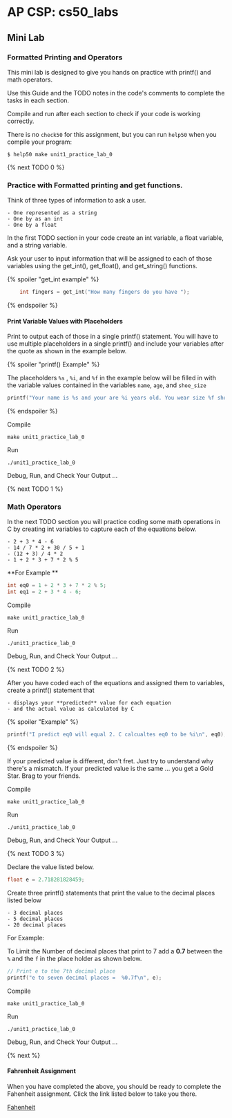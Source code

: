 # AP CSP: cs50_labs

## Mini Lab
### Formatted Printing and Operators 

This mini lab is designed to give you hands on practice with printf() and math operators.

Use this Guide and the TODO notes in the code's comments to complete the tasks in each section. 

Compile and run after each section to check if your code is working correctly.

There is no `check50` for this assignment, but you can run `help50` when you compile your program:

```
$ help50 make unit1_practice_lab_0
```

{% next TODO 0 %}

### Practice with Formatted printing and get functions.

Think of three types of information to ask a user.

    - One represented as a string
    - One by as an int
    - One by a float

In the first TODO section in your code create an int variable, a float variable, and a string variable.

Ask your user to input information that will be assigned to each of those variables using the get_int(), get_float(), and get_string() functions.


{% spoiler "get_int example" %}

```c
    int fingers = get_int("How many fingers do you have ");
```
{% endspoiler %}

#### Print Variable Values with Placeholders 

Print to output each of those in a single printf() statement. You will have to use multiple placeholders in a single printf() and include your variables after the quote as shown in the example below.

{% spoiler "printf() Example" %}

The placeholders `%s` , `%i`, and `%f` in the example below will be filled in with the variable values contained in the variables `name`, `age`, and `shoe_size`

```c
printf("Your name is %s and your are %i years old. You wear size %f shoes.\n", name, age, shoe_size);
```
{% endspoiler %}

Compile
```
make unit1_practice_lab_0
```
Run
```
./unit1_practice_lab_0
```

Debug, Run, and Check Your Output ...

{% next TODO 1 %}

### Math Operators

In the next TODO section you will practice coding some math operations in C
by creating int variables to capture each of the equations below.

    - 2 + 3 * 4 - 6
    - 14 / 7 * 2 + 30 / 5 + 1
    - (12 + 3) / 4 * 2
    - 1 + 2 * 3 + 7 * 2 % 5

**For Example **

```c
int eq0 = 1 + 2 * 3 + 7 * 2 % 5;
int eq1 = 2 + 3 * 4 - 6;
```



Compile
```
make unit1_practice_lab_0
```
Run
```
./unit1_practice_lab_0
```

Debug, Run, and Check Your Output ...

{% next TODO 2 %}

After you have coded each of the equations and assigned them to variables, create a printf() statement that 

    - displays your **predicted** value for each equation 
    - and the actual value as calculated by C

    
{% spoiler "Example" %}
```c
printf("I predict eq0 will equal 2. C calcualtes eq0 to be %i\n", eq0);
```

{% endspoiler %}

If your predicted value is different, don't fret. Just try to understand why there's a mismatch. 
If your predicted value is the same ... you get a Gold Star. Brag to your friends. 

Compile
```
make unit1_practice_lab_0
```
Run
```
./unit1_practice_lab_0
```

Debug, Run, and Check Your Output ...

{% next TODO 3 %}

Declare the value listed below. 

```c
float e = 2.718281828459;
```

Create three printf() statements that print the value to the decimal places listed below

    - 3 decimal places
    - 5 decimal places
    - 20 decimal places
    
For Example: 

To Limit the Number of decimal places that print to 7 add a **0.7** between the `%` and the `f` in the place holder 
as shown below.

```c
// Print e to the 7th decimal place 
printf("e to seven decimal places =  %0.7f\n", e);
```


Compile
```
make unit1_practice_lab_0
```
Run
```
./unit1_practice_lab_0
```
Debug, Run, and Check Your Output ...

{% next  %}

#### Fahrenheit Assignment

When you have completed the above, you should be ready to complete the Fahenheit assignment.
Click the link listed below to take you there. 

[Fahenheit](https://lab.cs50.io/cwaage/cs50_labs/operators/fahrenheit/)
